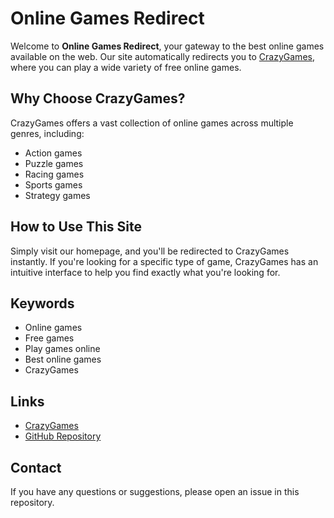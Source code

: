 # Online Games Redirect

Welcome to **Online Games Redirect**, your gateway to the best online games available on the web. Our site automatically redirects you to [CrazyGames](https://www.crazygames.com), where you can play a wide variety of free online games.

## Why Choose CrazyGames?

CrazyGames offers a vast collection of online games across multiple genres, including:

- Action games
- Puzzle games
- Racing games
- Sports games
- Strategy games

## How to Use This Site

Simply visit our homepage, and you'll be redirected to CrazyGames instantly. If you're looking for a specific type of game, CrazyGames has an intuitive interface to help you find exactly what you're looking for.

## Keywords

- Online games
- Free games
- Play games online
- Best online games
- CrazyGames

## Links

- [CrazyGames](https://www.crazygames.com)
- [GitHub Repository](https://github.com/<your-github-username>/online-games-redirect)

## Contact

If you have any questions or suggestions, please open an issue in this repository.
